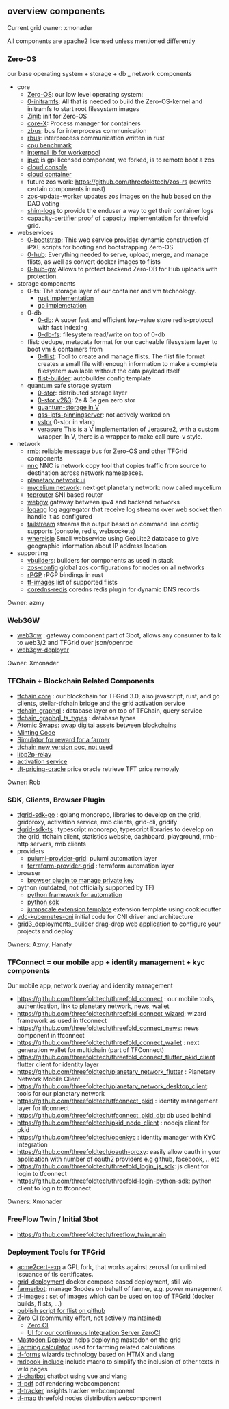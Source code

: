 ## overview components

Current grid owner: xmonader

All components are apache2 licensed unless mentioned differently

### Zero-OS

our base operating system + storage + db _ network components

* core
    * [Zero-OS](https://github.com/threefoldtech/zos): our low level operating system: 
    * [0-initramfs](https://github.com/threefoldtech/0-initramfs): All that is needed to build the Zero-OS-kernel and initramfs to start root filesystem
    images
    * [Zinit](https://github.com/threefoldtech/zinit): init for Zero-OS
    * [core-X](https://github.com/threefoldtech/corex): Process manager for containers
    * [zbus](https://github.com/threefoldtech/zbus): bus for interprocess communication
    * [rbus](https://github.com/threefoldtech/rbus/): interprocess communication written in rust
    * [cpu benchmark](https://github.com/threefoldtech/cpu-benchmark-simple)
    * [internal lib for workerpool](https://github.com/threefoldtech/tokio-worker-pool)
    * [ipxe](https://github.com/threefoldtech/ipxe) is gpl licensed component, we forked, is to remote boot a zos
    * [cloud console](https://github.com/threefoldtech/cloud-console)
    * [cloud container](https://github.com/threefoldtech/cloud-container)
    * future zos work: https://github.com/threefoldtech/zos-rs  (rewrite certain components in rust)
    * [zos-update-worker](https://github.com/threefoldtech/zos-update-worker) updates zos images on the hub based on the DAO voting
    * [shim-logs](https://github.com/threefoldtech/shim-logs) to provide the enduser a way to get their container logs
    * [capacity-certifier](https://github.com/threefoldtech/capacity-certifier) proof of capacity implementation for threefold grid.
* webservices
    * [0-bootstrap](https://github.com/threefoldtech/0-bootstrap): This web service provides dynamic construction of iPXE scripts for booting and bootstrapping Zero-OS 
    * [0-hub](https://github.com/threefoldtech/0-hub): Everything needed to serve, upload, merge, and manage flists, as well as convert docker images to flists 
    * [0-hub-gw](https://github.com/threefoldtech/0-hub-gw) Allows to protect backend Zero-DB for Hub uploads with protection.
* storage components
    * 0-fs: The storage layer of our container and vm technology.
        * [rust implementation](https://github.com/threefoldtech/rfs)
        * [go implemetation](https://github.com/threefoldtech/0-fs)
    * 0-db
        * [0-db](https://github.com/threefoldtech/0-db): A super fast and efficient key-value store redis-protocol with fast indexing
        * [0-db-fs](https://github.com/threefoldtech/0-db-fs): filesystem read/write on top of 0-db
    * flist: dedupe, metadata format for our cacheable filesystem layer to boot vm & containers from
        * [0-flist](https://github.com/threefoldtech/0-flist): Tool to create and manage flists. The flist file format creates a small file with enough information to make a complete filesystem available without the data payload itself
        * [flist-builder](https://github.com/threefoldtech/flist-builder-config): autobuilder config template
    * quantum safe storage system  
        * [0-stor](https://github.com/threefoldtech/0-stor): distributed storage layer
        * [0-stor v2&3](https://github.com/threefoldtech/0-stor_v2): 2e & 3e gen zero stor
        * [quantum-storage in V](https://github.com/threefoldtech/quantum-storage)
        * [qss-ipfs-pinningserver](https://github.com/threefoldtech/qss-ipfs-pinningserver): not actively worked on
        * [vstor](https://github.com/threefoldtech/vstor) 0-stor in vlang
        * [verasure](https://github.com/threefoldtech/verasure) This is a V implementation of Jerasure2, with a custom wrapper. In V, there is a wrapper to make call pure-v style.
* network
    * [rmb](https://github.com/threefoldtech/rmb-rs): reliable message bus for Zero-OS and other TFGrid components
    * [nnc](https://github.com/threefoldtech/nnc) NNC is network copy tool that copies traffic from source to destination across network namespaces.
    * [planetary network ui](https://github.com/threefoldtech/Planetary-Network)
    * [mycelium network](https://github.com/threefoldtech/mycelium): next get planetary network: now called mycelium
    * [tcprouter](https://github.com/threefoldtech/tcprouter) SNI based router
    * [webgw](https://github.com/threefoldtech/webgw) gateway between ipv4 and backend networks
    * [logagg](https://github.com/threefoldtech/logagg) log aggregator that receive log streams over web socket then handle it as configured
    * [tailstream](https://github.com/threefoldtech/tailstream) streams the output based on command line config supports (console, redis, websockets)
    * [whereisip](https://github.com/threefoldtech/whereisip) Small webservice using GeoLite2 database to give geographic information about IP address location
* supporting
    * [vbuilders](https://github.com/threefoldtech/vbuilders): builders for components as used in stack
    * [zos-config](https://github.com/threefoldtech/zos-config) global zos configurations for nodes on all networks
    * [rPGP](https://github.com/threefoldtech/crpgp) rPGP bindings in rust
    * [tf-images](https://github.com/threefoldtech/tf-images) list of supported flists
    * [coredns-redis](https://github.com/threefoldtech/coredns-redis) coredns redis plugin for dynamic DNS records

Owner: azmy

### Web3GW

- [web3gw](https://github.com/threefoldtech/web3gw) : gateway component part of 3bot, allows any consumer to talk to web3/2 and TFGrid over json/openrpc
- [web3gw-deployer](https://github.com/threefoldtech/threebot-deployer)

Owner: Xmonader

### TFChain + Blockchain Related Components

- [tfchain core](https://github.com/threefoldtech/tfchain) : our blockchain for TFGrid 3.0, also javascript, rust, and go clients, stellar-tfchain bridge and the grid activation service
- [tfchain_graphql](https://github.com/threefoldtech/tfchain_graphql) : database layer on top of TFChain, query service
- [tfchain_graphql_ts_types](https://github.com/threefoldtech/tfchain_graphql_ts_types) : database types
- [Atomic Swaps](https://github.com/threefoldtech/atomicswap): swap digital assets between blockchains
- [Minting Code](https://github.com/threefoldtech/minting_v3)
- [Simulator for reward for a farmer](https://github.com/threefoldtech/tfgrid_simulator)
- [tfchain new version poc, not used](https://github.com/threefoldtech/tfchain3)
- [libp2p-relay](https://github.com/threefoldtech/libp2p-relay)
- [activation service](https://github.com/threefoldtech/tfchain_activation_service)
- [tft-pricing-oracle](https://github.com/threefoldtech/tft-pricing-oracle) price oracle retrieve TFT price remotely

Owner: Rob


###  SDK, Clients, Browser Plugin

- [tfgrid-sdk-go](https://github.com/threefoldtech/tfgrid-sdk-go) : golang monorepo, libraries to develop on the grid, gridproxy, activation service, rmb clients, grid-cli, gridify
- [tfgrid-sdk-ts](https://github.com/threefoldtech/tfgrid-sdk-ts) : typescript monorepo, typescript libraries to develop on the grid, tfchain client, statistics website, dashboard, playground, rmb-http servers, rmb clients
- providers
    - [pulumi-provider-grid](https://github.com/threefoldtech/pulumi-provider-grid): pulumi automation layer
    - [terraform-provider-grid](https://github.com/threefoldtech/terraform-provider-grid) : terraform automation layer
- browser
    - [browser plugin to manage private key](https://github.com/threefoldtech/tf-wallet-connector-extension)
 - python (outdated, not officially supported by TF)
     - [python framework for automation](https://github.com/threefoldtech/js-ng)
     - [python sdk](https://github.com/threefoldtech/js-sdk)
     - [jumpscale extension template](https://github.com/threefoldtech/js-ext-template-cookiecutter) extension template using cookiecutter
 - [vdc-kubernetes-cni](https://github.com/threefoldtech/vdc/) initial code for CNI driver and architecture  
 - [grid3_deployments_builder](https://github.com/threefoldtech/grid3_deployments_builder) drag-drop web application to configure your projects and deploy

Owners: Azmy, Hanafy

### TFConnect = our mobile app + identity management + kyc components

Our mobile app, network overlay and identity management

- https://github.com/threefoldtech/threefold_connect : our mobile tools, authentication, link to planetary network, news, wallet
- https://github.com/threefoldtech/threefold_connect_wizard: wizard framework as used in tfconnect
- https://github.com/threefoldtech/threefold_connect_news: news component in tfconnect
- https://github.com/threefoldtech/threefold_connect_wallet : next generation wallet for multichain (part of TFConnect)
- https://github.com/threefoldtech/threefold_connect_flutter_pkid_client flutter client for identity layer
- https://github.com/threefoldtech/planetary_network_flutter : Planetary Network Mobile Client
- https://github.com/threefoldtech/planetary_network_desktop_client: tools for our planetary network
- https://github.com/threefoldtech/tfconnect_pkid : identity management layer for tfconnect
- https://github.com/threefoldtech/tfconnect_pkid_db: db used behind
- https://github.com/threefoldtech/pkid_node_client : nodejs client for pkid
- https://github.com/threefoldtech/openkyc : identity manager with KYC integration
- https://github.com/threefoldtech/oauth-proxy: easily allow oauth in your application with number of oauth2 providers e.g github, facebook, .. etc
- https://github.com/threefoldtech/threefold_login_js_sdk: js client for login to tfconnect
- https://github.com/threefoldtech/threefold-login-python-sdk: python client to login to tfconnect

Owners: Xmonader

### FreeFlow Twin / Initial 3bot

- https://github.com/threefoldtech/freeflow_twin_main

### Deployment Tools for TFGrid
- [acme2cert-exp](https://github.com/threefoldtech/acme2cert-exp/tree/main) a GPL fork, that works against zerossl for unlimited issuance of tls certificates.
- [grid_deployment](https://github.com/threefoldtech/grid_deployment) docker compose based deployment, still wip
- [farmerbot](https://github.com/threefoldtech/farmerbot): manage 3nodes on behalf of farmer, e.g. power management
- [tf-images](https://github.com/threefoldtech/tf-images) : set of images which can be used on top of TFGrid (docker builds, flists, ...)
- [publish script for flist on github](https://github.com/threefoldtech/publish-flist)
- Zero CI (community effort, not actively maintained)
     - [Zero CI](https://github.com/threefoldtech/zeroCI)
     - [UI for our continuous Integration Server ZeroCI](https://github.com/threefoldtech/zeroci-ui)
- [Mastodon Deployer](https://github.com/threefoldtech/www-mastodon) helps deploying mastodon on the grid
- [Farming calculator](https://github.com/threefoldtech/tf-farming-calculator) used for farming related calculations
- [tf-forms](https://github.com/threefoldtech/tf-forms/) wizards technology based on HTMX and vlang
- [mdbook-include](https://github.com/threefoldtech/mdbook-include) include macro to simplify the inclusion of other texts in wiki pages
- [tf-chatbot](https://github.com/threefoldtech/tf_chatbot) chatbot using vue and vlang 
- [tf-pdf](https://github.com/threefoldtech/tf-pdf/) pdf rendering webcomponent
- [tf-tracker](https://github.com/threefoldtech/tf-tracker) insights tracker webcomponent
- [tf-map](https://github.com/threefoldtech/tf-map/) threefold nodes distribution webcomponent
